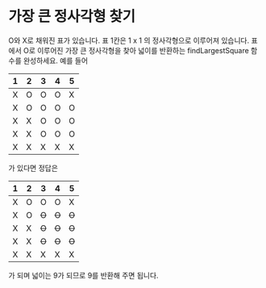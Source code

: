 # 가장 큰 정사각형 찾기
O와 X로 채워진 표가 있습니다. 표 1칸은 1 x 1 의 정사각형으로 이루어져 있습니다. 표에서 O로 이루어진 가장 큰 정사각형을 찾아 넓이를 반환하는 findLargestSquare 함수를 완성하세요. 예를 들어

| 1 | 2 | 3 | 4 | 5 |
|---|---|---|---|---|
| X | O | O | O | X |
| X | O | O | O | O |
| X | X | O | O | O |
| X | X | O | O | O |
| X | X | X | X | X |

가 있다면 정답은

| 1 | 2 | 3 | 4 | 5 |
|---|---|---|---|---|
| X | O | O | O | X |
| X | O | ~~O~~ | ~~O~~ | ~~O~~ |
| X | X | ~~O~~ | ~~O~~ | ~~O~~ |
| X | X | ~~O~~ | ~~O~~ | ~~O~~ |
| X | X | X | X | X |

가 되며 넓이는 9가 되므로 9를 반환해 주면 됩니다.